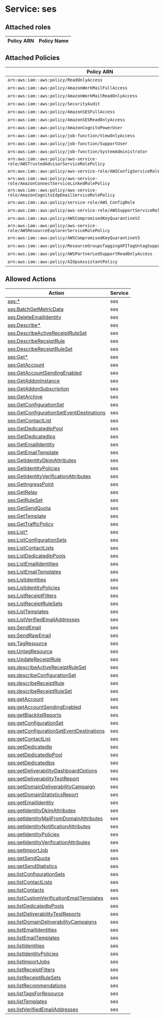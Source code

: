 # Service: ses

## Attached roles

| Policy ARN | Policy Name |
|------------|-------------|
## Attached Policies

| Policy ARN | Policy Name |
|------------|-------------|
| `arn:aws:iam::aws:policy/ReadOnlyAccess` | [ReadOnlyAccess](../policies.md#readonlyaccess) |
| `arn:aws:iam::aws:policy/AmazonWorkMailFullAccess` | [AmazonWorkMailFullAccess](../policies.md#amazonworkmailfullaccess) |
| `arn:aws:iam::aws:policy/AmazonWorkMailReadOnlyAccess` | [AmazonWorkMailReadOnlyAccess](../policies.md#amazonworkmailreadonlyaccess) |
| `arn:aws:iam::aws:policy/SecurityAudit` | [SecurityAudit](../policies.md#securityaudit) |
| `arn:aws:iam::aws:policy/AmazonSESFullAccess` | [AmazonSESFullAccess](../policies.md#amazonsesfullaccess) |
| `arn:aws:iam::aws:policy/AmazonSESReadOnlyAccess` | [AmazonSESReadOnlyAccess](../policies.md#amazonsesreadonlyaccess) |
| `arn:aws:iam::aws:policy/AmazonCognitoPowerUser` | [AmazonCognitoPowerUser](../policies.md#amazoncognitopoweruser) |
| `arn:aws:iam::aws:policy/job-function/ViewOnlyAccess` | [ViewOnlyAccess](../policies.md#viewonlyaccess) |
| `arn:aws:iam::aws:policy/job-function/SupportUser` | [SupportUser](../policies.md#supportuser) |
| `arn:aws:iam::aws:policy/job-function/SystemAdministrator` | [SystemAdministrator](../policies.md#systemadministrator) |
| `arn:aws:iam::aws:policy/aws-service-role/AWSTrustedAdvisorServiceRolePolicy` | [AWSTrustedAdvisorServiceRolePolicy](../policies.md#awstrustedadvisorservicerolepolicy) |
| `arn:aws:iam::aws:policy/aws-service-role/AWSConfigServiceRolePolicy` | [AWSConfigServiceRolePolicy](../policies.md#awsconfigservicerolepolicy) |
| `arn:aws:iam::aws:policy/aws-service-role/AmazonConnectServiceLinkedRolePolicy` | [AmazonConnectServiceLinkedRolePolicy](../policies.md#amazonconnectservicelinkedrolepolicy) |
| `arn:aws:iam::aws:policy/aws-service-role/AmazonCognitoIdpEmailServiceRolePolicy` | [AmazonCognitoIdpEmailServiceRolePolicy](../policies.md#amazoncognitoidpemailservicerolepolicy) |
| `arn:aws:iam::aws:policy/service-role/AWS_ConfigRole` | [AWS_ConfigRole](../policies.md#aws_configrole) |
| `arn:aws:iam::aws:policy/aws-service-role/AWSSupportServiceRolePolicy` | [AWSSupportServiceRolePolicy](../policies.md#awssupportservicerolepolicy) |
| `arn:aws:iam::aws:policy/AWSCompromisedKeyQuarantineV2` | [AWSCompromisedKeyQuarantineV2](../policies.md#awscompromisedkeyquarantinev2) |
| `arn:aws:iam::aws:policy/aws-service-role/AWSResourceExplorerServiceRolePolicy` | [AWSResourceExplorerServiceRolePolicy](../policies.md#awsresourceexplorerservicerolepolicy) |
| `arn:aws:iam::aws:policy/AWSCompromisedKeyQuarantineV3` | [AWSCompromisedKeyQuarantineV3](../policies.md#awscompromisedkeyquarantinev3) |
| `arn:aws:iam::aws:policy/ResourceGroupsTaggingAPITagUntagSupportedResources` | [ResourceGroupsTaggingAPITagUntagSupportedResources](../policies.md#resourcegroupstaggingapitaguntagsupportedresources) |
| `arn:aws:iam::aws:policy/AWSPartnerLedSupportReadOnlyAccess` | [AWSPartnerLedSupportReadOnlyAccess](../policies.md#awspartnerledsupportreadonlyaccess) |
| `arn:aws:iam::aws:policy/AIOpsAssistantPolicy` | [AIOpsAssistantPolicy](../policies.md#aiopsassistantpolicy) |

## Allowed Actions

| Action | Service |
|--------|---------|
| [ses:*](../actions.md#ses:all) | ses |
| [ses:BatchGetMetricData](../actions.md#ses:batchgetmetricdata) | ses |
| [ses:DeleteEmailIdentity](../actions.md#ses:deleteemailidentity) | ses |
| [ses:Describe*](../actions.md#ses:describeall) | ses |
| [ses:DescribeActiveReceiptRuleSet](../actions.md#ses:describeactivereceiptruleset) | ses |
| [ses:DescribeReceiptRule](../actions.md#ses:describereceiptrule) | ses |
| [ses:DescribeReceiptRuleSet](../actions.md#ses:describereceiptruleset) | ses |
| [ses:Get*](../actions.md#ses:getall) | ses |
| [ses:GetAccount](../actions.md#ses:getaccount) | ses |
| [ses:GetAccountSendingEnabled](../actions.md#ses:getaccountsendingenabled) | ses |
| [ses:GetAddonInstance](../actions.md#ses:getaddoninstance) | ses |
| [ses:GetAddonSubscription](../actions.md#ses:getaddonsubscription) | ses |
| [ses:GetArchive](../actions.md#ses:getarchive) | ses |
| [ses:GetConfigurationSet](../actions.md#ses:getconfigurationset) | ses |
| [ses:GetConfigurationSetEventDestinations](../actions.md#ses:getconfigurationseteventdestinations) | ses |
| [ses:GetContactList](../actions.md#ses:getcontactlist) | ses |
| [ses:GetDedicatedIpPool](../actions.md#ses:getdedicatedippool) | ses |
| [ses:GetDedicatedIps](../actions.md#ses:getdedicatedips) | ses |
| [ses:GetEmailIdentity](../actions.md#ses:getemailidentity) | ses |
| [ses:GetEmailTemplate](../actions.md#ses:getemailtemplate) | ses |
| [ses:GetIdentityDkimAttributes](../actions.md#ses:getidentitydkimattributes) | ses |
| [ses:GetIdentityPolicies](../actions.md#ses:getidentitypolicies) | ses |
| [ses:GetIdentityVerificationAttributes](../actions.md#ses:getidentityverificationattributes) | ses |
| [ses:GetIngressPoint](../actions.md#ses:getingresspoint) | ses |
| [ses:GetRelay](../actions.md#ses:getrelay) | ses |
| [ses:GetRuleSet](../actions.md#ses:getruleset) | ses |
| [ses:GetSendQuota](../actions.md#ses:getsendquota) | ses |
| [ses:GetTemplate](../actions.md#ses:gettemplate) | ses |
| [ses:GetTrafficPolicy](../actions.md#ses:gettrafficpolicy) | ses |
| [ses:List*](../actions.md#ses:listall) | ses |
| [ses:ListConfigurationSets](../actions.md#ses:listconfigurationsets) | ses |
| [ses:ListContactLists](../actions.md#ses:listcontactlists) | ses |
| [ses:ListDedicatedIpPools](../actions.md#ses:listdedicatedippools) | ses |
| [ses:ListEmailIdentities](../actions.md#ses:listemailidentities) | ses |
| [ses:ListEmailTemplates](../actions.md#ses:listemailtemplates) | ses |
| [ses:ListIdentities](../actions.md#ses:listidentities) | ses |
| [ses:ListIdentityPolicies](../actions.md#ses:listidentitypolicies) | ses |
| [ses:ListReceiptFilters](../actions.md#ses:listreceiptfilters) | ses |
| [ses:ListReceiptRuleSets](../actions.md#ses:listreceiptrulesets) | ses |
| [ses:ListTemplates](../actions.md#ses:listtemplates) | ses |
| [ses:ListVerifiedEmailAddresses](../actions.md#ses:listverifiedemailaddresses) | ses |
| [ses:SendEmail](../actions.md#ses:sendemail) | ses |
| [ses:SendRawEmail](../actions.md#ses:sendrawemail) | ses |
| [ses:TagResource](../actions.md#ses:tagresource) | ses |
| [ses:UntagResource](../actions.md#ses:untagresource) | ses |
| [ses:UpdateReceiptRule](../actions.md#ses:updatereceiptrule) | ses |
| [ses:describeActiveReceiptRuleSet](../actions.md#ses:describeactivereceiptruleset) | ses |
| [ses:describeConfigurationSet](../actions.md#ses:describeconfigurationset) | ses |
| [ses:describeReceiptRule](../actions.md#ses:describereceiptrule) | ses |
| [ses:describeReceiptRuleSet](../actions.md#ses:describereceiptruleset) | ses |
| [ses:getAccount](../actions.md#ses:getaccount) | ses |
| [ses:getAccountSendingEnabled](../actions.md#ses:getaccountsendingenabled) | ses |
| [ses:getBlacklistReports](../actions.md#ses:getblacklistreports) | ses |
| [ses:getConfigurationSet](../actions.md#ses:getconfigurationset) | ses |
| [ses:getConfigurationSetEventDestinations](../actions.md#ses:getconfigurationseteventdestinations) | ses |
| [ses:getContactList](../actions.md#ses:getcontactlist) | ses |
| [ses:getDedicatedIp](../actions.md#ses:getdedicatedip) | ses |
| [ses:getDedicatedIpPool](../actions.md#ses:getdedicatedippool) | ses |
| [ses:getDedicatedIps](../actions.md#ses:getdedicatedips) | ses |
| [ses:getDeliverabilityDashboardOptions](../actions.md#ses:getdeliverabilitydashboardoptions) | ses |
| [ses:getDeliverabilityTestReport](../actions.md#ses:getdeliverabilitytestreport) | ses |
| [ses:getDomainDeliverabilityCampaign](../actions.md#ses:getdomaindeliverabilitycampaign) | ses |
| [ses:getDomainStatisticsReport](../actions.md#ses:getdomainstatisticsreport) | ses |
| [ses:getEmailIdentity](../actions.md#ses:getemailidentity) | ses |
| [ses:getIdentityDkimAttributes](../actions.md#ses:getidentitydkimattributes) | ses |
| [ses:getIdentityMailFromDomainAttributes](../actions.md#ses:getidentitymailfromdomainattributes) | ses |
| [ses:getIdentityNotificationAttributes](../actions.md#ses:getidentitynotificationattributes) | ses |
| [ses:getIdentityPolicies](../actions.md#ses:getidentitypolicies) | ses |
| [ses:getIdentityVerificationAttributes](../actions.md#ses:getidentityverificationattributes) | ses |
| [ses:getImportJob](../actions.md#ses:getimportjob) | ses |
| [ses:getSendQuota](../actions.md#ses:getsendquota) | ses |
| [ses:getSendStatistics](../actions.md#ses:getsendstatistics) | ses |
| [ses:listConfigurationSets](../actions.md#ses:listconfigurationsets) | ses |
| [ses:listContactLists](../actions.md#ses:listcontactlists) | ses |
| [ses:listContacts](../actions.md#ses:listcontacts) | ses |
| [ses:listCustomVerificationEmailTemplates](../actions.md#ses:listcustomverificationemailtemplates) | ses |
| [ses:listDedicatedIpPools](../actions.md#ses:listdedicatedippools) | ses |
| [ses:listDeliverabilityTestReports](../actions.md#ses:listdeliverabilitytestreports) | ses |
| [ses:listDomainDeliverabilityCampaigns](../actions.md#ses:listdomaindeliverabilitycampaigns) | ses |
| [ses:listEmailIdentities](../actions.md#ses:listemailidentities) | ses |
| [ses:listEmailTemplates](../actions.md#ses:listemailtemplates) | ses |
| [ses:listIdentities](../actions.md#ses:listidentities) | ses |
| [ses:listIdentityPolicies](../actions.md#ses:listidentitypolicies) | ses |
| [ses:listImportJobs](../actions.md#ses:listimportjobs) | ses |
| [ses:listReceiptFilters](../actions.md#ses:listreceiptfilters) | ses |
| [ses:listReceiptRuleSets](../actions.md#ses:listreceiptrulesets) | ses |
| [ses:listRecommendations](../actions.md#ses:listrecommendations) | ses |
| [ses:listTagsForResource](../actions.md#ses:listtagsforresource) | ses |
| [ses:listTemplates](../actions.md#ses:listtemplates) | ses |
| [ses:listVerifiedEmailAddresses](../actions.md#ses:listverifiedemailaddresses) | ses |